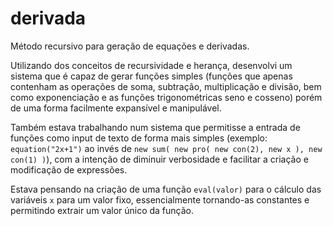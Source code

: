 # derivada
Método recursivo para geração de equações e derivadas.

Utilizando dos conceitos de recursividade e herança, desenvolvi um sistema que é capaz de gerar funções simples (funções que apenas contenham as operações de soma, subtração, multiplicação e divisão, bem como exponenciação e as funções trigonométricas seno e cosseno) porém de uma forma facilmente expansível e manipulável.  

Também estava trabalhando num sistema que permitisse a entrada de funções como input de texto de forma mais simples (exemplo: `equation("2x+1")` ao invés de `new sum( new pro( new con(2), new x ), new con(1) )`), com a intenção de diminuir verbosidade e facilitar a criação e modificação de expressões.  

Estava pensando na criação de uma função `eval(valor)` para o cálculo das variáveis `x` para um valor fixo, essencialmente tornando-as constantes e permitindo extrair um valor único da função.